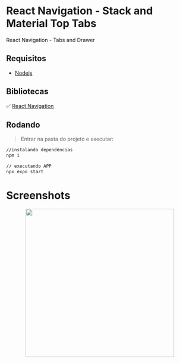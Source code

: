 # React Navigation - Stack and Material Top Tabs
React Navigation - Tabs and Drawer

## Requisitos
- [Nodejs](https://nodejs.org/en/download/)

## Bibliotecas

:white_check_mark:	[React Navigation](https://reactnavigation.org/)

## Rodando
> Entrar na pasta do projeto e executar: 

```sh 
//instalando dependências 
npm i 

// executando APP
npx expo start
```

# Screenshots
<p align="center">
  <img src="https://github.com/karenyov//tabs-drawer/blob/main/app.gif" width="400">
</p>

